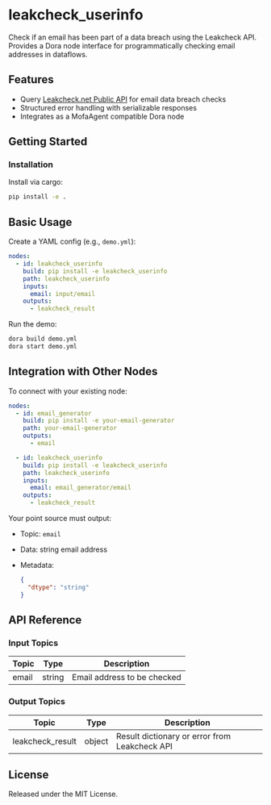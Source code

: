 # leakcheck_userinfo

Check if an email has been part of a data breach using the Leakcheck API. Provides a Dora node interface for programmatically checking email addresses in dataflows.

## Features
- Query [Leakcheck.net Public API](https://leakcheck.net/) for email data breach checks
- Structured error handling with serializable responses
- Integrates as a MofaAgent compatible Dora node

## Getting Started

### Installation
Install via cargo:
```bash
pip install -e .
```

## Basic Usage

Create a YAML config (e.g., `demo.yml`):

```yaml
nodes:
  - id: leakcheck_userinfo
    build: pip install -e leakcheck_userinfo
    path: leakcheck_userinfo
    inputs:
      email: input/email
    outputs:
      - leakcheck_result
```

Run the demo:

```bash
dora build demo.yml
dora start demo.yml
```

## Integration with Other Nodes

To connect with your existing node:

```yaml
nodes:
  - id: email_generator
    build: pip install -e your-email-generator
    path: your-email-generator
    outputs:
      - email

  - id: leakcheck_userinfo
    build: pip install -e leakcheck_userinfo
    path: leakcheck_userinfo
    inputs:
      email: email_generator/email
    outputs:
      - leakcheck_result
```

Your point source must output:

* Topic: `email`
* Data: string email address
* Metadata:

  ```json
  {
    "dtype": "string"
  }
  ```

## API Reference

### Input Topics

| Topic   | Type   | Description                        |
| ------- | ------ | ---------------------------------- |
| email   | string | Email address to be checked        |

### Output Topics

| Topic             | Type   | Description                                  |
| ----------------- | ------ | -------------------------------------------- |
| leakcheck_result  | object | Result dictionary or error from Leakcheck API|

## License

Released under the MIT License.
